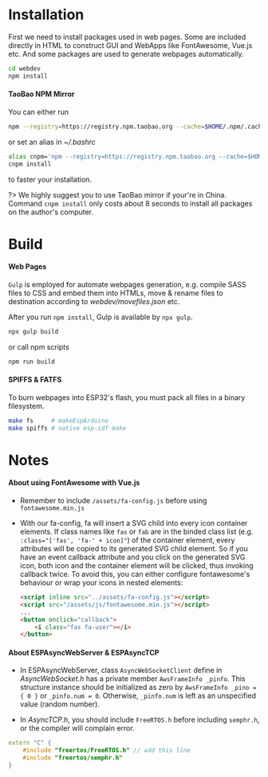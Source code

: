 # Installation

First we need to install packages used in web pages. Some are included directly in HTML to construct GUI and WebApps like FontAwesome, Vue.js etc. And some packages are used to generate webpages automatically.

```bash
cd webdev
npm install
```

#### TaoBao NPM Mirror

You can either run
```bash
npm --registry=https://registry.npm.taobao.org --cache=$HOME/.npm/.cache/cnpm --disturl=https://npm.taobao.org/dist install
```

or set an alias in *~/.bashrc*

```bash
alias cnpm='npm --registry=https://registry.npm.taobao.org --cache=$HOME/.npm/.cache/cnpm --disturl=https://npm.taobao.org/dist'
cnpm install
```

to faster your installation.

?> We highly suggest you to use TaoBao mirror if your're in China. Command `cnpm install` only costs about 8 seconds to install all packages on the author's computer.

# Build
#### Web Pages
`Gulp` is employed for automate webpages generation, e.g. compile SASS files to CSS and embed them into HTMLs, move & rename files to destination according to *webdev/movefiles.json* etc.

After you run `npm install`, Gulp is available by `npx gulp`.

```bash
npx gulp build
```

or call npm scripts

```bash
npm run build
```

#### SPIFFS & FATFS
To burn webpages into ESP32's flash, you must pack all files in a binary filesystem.

```bash
make fs     # makeEspArduino
make spiffs # native esp-idf make
```

# Notes

#### About using FontAwesome with Vue.js
- Remember to include `/assets/fa-config.js` before using `fontawesome.min.js`

- With our fa-config, fa will insert a SVG child into every icon container elements. If class names like `fas` or `fab` are in the binded class list (e.g. `:class="['fas', 'fa-' + icon]"`) of the container element, every attributes will be copied to its generated SVG child element. So if you have an event callback attribute and you click on the generated SVG icon, both icon and the container element will be clicked, thus invoking callback twice. To avoid this, you can either configure fontawesome's behaviour or wrap your icons in nested elements:

    ```html
    <script inline src="../assets/fa-config.js"></script>
    <script src="/assets/js/fontawesome.min.js"></script>
    ...
    <button onclick="callback">
        <i class="fas fa-user"></i>
    </button>
    ```

#### About ESPAsyncWebServer & ESPAsyncTCP
- In ESPAsyncWebServer, class `AsyncWebSocketClient` define in *AsyncWebSocket.h* has a private member `AwsFrameInfo _pinfo`. This structure instance should be initialized as zero by `AwsFrameInfo _pino = { 0 }` or `_pinfo.num = 0`. Otherwise, `_pinfo.num` is left as an unspecified value (random number).

- In *AsyncTCP.h*, you should include `FreeRTOS.h` before including `semphr.h`, or the compiler will complain error.

```c++
extern "C" {
    #include "freertos/FreeRTOS.h" // add this line
    #include "freertos/semphr.h"
}
```
